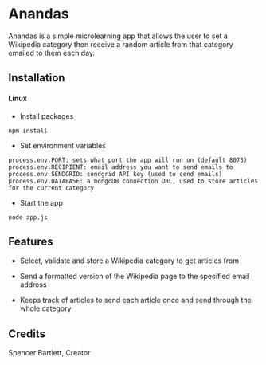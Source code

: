 # Anandas

Anandas is a simple microlearning app that allows the user to set a Wikipedia
category then receive a random article from that category emailed to them each day.

## Installation

#### Linux

- Install packages

`npm install`

- Set environment variables

`process.env.PORT: sets what port the app will run on (default 8073)`  
`process.env.RECIPIENT: email address you want to send emails to`  
`process.env.SENDGRID: sendgrid API key (used to send emails)`  
`process.env.DATABASE: a mongoDB connection URL, used to store articles for the current category`


- Start the app

`node app.js`

## Features

- Select, validate and store a Wikipedia category to get articles from

- Send a formatted version of the Wikipedia page to the specified email
address
  
- Keeps track of articles to send each article once and send through the whole category

## Credits
Spencer Bartlett, Creator
